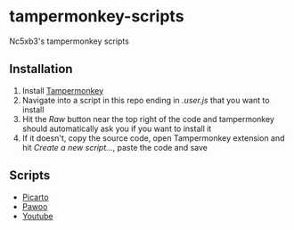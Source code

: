# tampermonkey-scripts

Nc5xb3's tampermonkey scripts

## Installation

1. Install [Tampermonkey](https://www.tampermonkey.net/)
2. Navigate into a script in this repo ending in *.user.js* that you want to install
3. Hit the *Raw* button near the top right of the code and tampermonkey should automatically ask you if you want to install it
4. If it doesn't, copy the source code, open Tampermonkey extension and hit *Create a new script...*, paste the code and save

## Scripts

- [Picarto](https://github.com/Nc5xb3/tampermonkey-scripts/tree/main/picarto)
- [Pawoo](https://github.com/Nc5xb3/tampermonkey-scripts/tree/main/pawoo)
- [Youtube](https://github.com/Nc5xb3/tampermonkey-scripts/tree/main/youtube)

